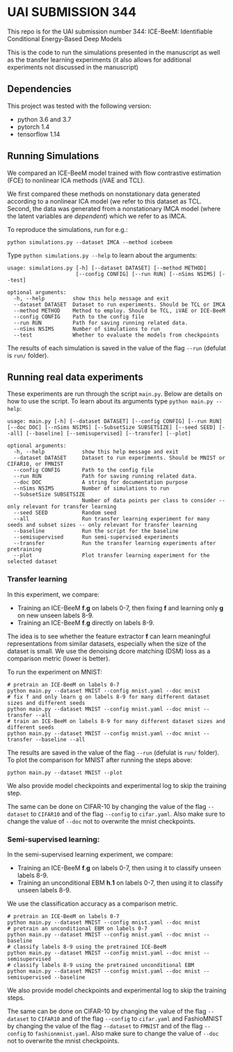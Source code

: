 # UAI SUBMISSION 344

This repo is for the UAI submission number 344: ICE-BeeM: Identifiable Conditional Energy-Based Deep Models

This is the code to run the simulations presented in the manuscript as well as the transfer learning experiments (it also allows for additional experiments not discussed in the manuscript)

## Dependencies

This project was tested with the following version:

- python 3.6 and 3.7
- pytorch 1.4
- tensorflow 1.14

## Running Simulations

We compared an ICE-BeeM model trained with flow contrastive estimation (FCE) to nonlinear ICA methods (iVAE and TCL).

 We first compared these methods on nonstationary data generated according to a nonlinear ICA model (we refer to this dataset as TCL. Second, the data was generated from a nonstationary IMCA model (where the latent variables are _dependent_) which we refer to as IMCA.

To reproduce the simulations, run for e.g.:

```
python simulations.py --dataset IMCA --method icebeem
```

Type `python simulations.py --help` to learn about the arguments:

```
usage: simulations.py [-h] [--dataset DATASET] [--method METHOD]
                      [--config CONFIG] [--run RUN] [--nSims NSIMS] [--test]

optional arguments:
  -h, --help         show this help message and exit
  --dataset DATASET  Dataset to run experiments. Should be TCL or IMCA
  --method METHOD    Method to employ. Should be TCL, iVAE or ICE-BeeM
  --config CONFIG    Path to the config file
  --run RUN          Path for saving running related data.
  --nSims NSIMS      Number of simulations to run
  --test             Whether to evaluate the models from checkpoints
```

The results of each simulation is saved in the value of the flag `--run` (defulat is `run/` folder).

## Running real data experiments

These experiments are run through the script `main.py`. Below are details on how to use the script. To learn about its arguments type `python main.py --help`:

```
usage: main.py [-h] [--dataset DATASET] [--config CONFIG] [--run RUN] [--doc DOC] [--nSims NSIMS] [--SubsetSize SUBSETSIZE] [--seed SEED] [--all] [--baseline] [--semisupervised] [--transfer] [--plot]

optional arguments:
  -h, --help            show this help message and exit
  --dataset DATASET     Dataset to run experiments. Should be MNIST or CIFAR10, or FMNIST
  --config CONFIG       Path to the config file
  --run RUN             Path for saving running related data.
  --doc DOC             A string for documentation purpose
  --nSims NSIMS         Number of simulations to run
  --SubsetSize SUBSETSIZE
                        Number of data points per class to consider -- only relevant for transfer learning
  --seed SEED           Random seed
  --all                 Run transfer learning experiment for many seeds and subset sizes -- only relevant for transfer learning
  --baseline            Run the script for the baseline
  --semisupervised      Run semi-supervised experiments
  --transfer            Run the transfer learning experiments after pretraining
  --plot                Plot transfer learning experiment for the selected dataset
```

### Transfer learning

In this experiment, we compare:

- Training an ICE-BeeM **f**.**g** on labels 0-7, then fixing **f** and learning only **g** on new unseen labels 8-9. 
- Training an ICE-BeeM **f**.**g** directly on labels 8-9.

The idea is to see whether the feature extractor **f** can learn meaningful representations from similar datasets, especially when the size of the dataset is small. We use the denoising dcore matching (DSM) loss as a comparison metric (lower is better). 

To run the experiment on MNIST:

```
# pretrain an ICE-BeeM on labels 0-7
python main.py --dataset MNIST --config mnist.yaml --doc mnist
# fix f and only learn g on labels 8-9 for many different dataset sizes and different seeds
python main.py --dataset MNIST --config mnist.yaml --doc mnist --transfer --all
# train an ICE-BeeM on labels 8-9 for many different dataset sizes and different seeds
python main.py --dataset MNIST --config mnist.yaml --doc mnist --transfer --baseline --all
```

The results are saved in the value of the flag `--run` (defulat is `run/` folder). To plot the comparison for MNIST after running the steps above:

```
python main.py --dataset MNIST --plot
```

We also provide model checkpoints and experimental log to skip the training step.

The same can be done on CIFAR-10 by changing the value of the flag `--dataset` to `CIFAR10` and of the flag `--config` to `cifar.yaml`. Also make sure to change the value of `--doc` not to overwrite the mnist checkpoints.

### Semi-supervised learning:

In the semi-supervised learning experiment, we compare:

- Training an ICE-BeeM **f**.**g** on labels 0-7, then using it to classify unseen labels 8-9.
- Training an unconditional EBM **h**.**1** on labels 0-7, then using it to classify unseen labels 8-9.

We use the classification accuracy as a comparison metric.

```
# pretrain an ICE-BeeM on labels 0-7
python main.py --dataset MNIST --config mnist.yaml --doc mnist
# pretrain an unconditional EBM on labels 0-7
python main.py --dataset MNIST --config mnist.yaml --doc mnist --baseline
# classify labels 8-9 using the pretrained ICE-BeeM
python main.py --dataset MNIST --config mnist.yaml --doc mnist --semisupervised
# classify labels 8-9 using the pretrained unconditional EBM
python main.py --dataset MNIST --config mnist.yaml --doc mnist --semisupervised --baseline
```

We also provide model checkpoints and experimental log to skip the training steps.

The same can be done on CIFAR-10 by changing the value of the flag `--dataset` to `CIFAR10` and of the flag `--config` to `cifar.yaml` and FashioMNIST by changing the value of the flag `--dataset` to `FMNIST` and of the flag `--config` to `fashionmnist.yaml`. Also make sure to change the value of `--doc` not to overwrite the mnist checkpoints.